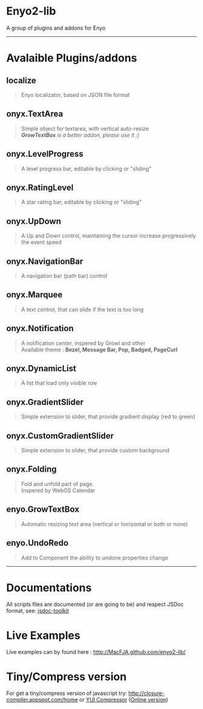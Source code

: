 Enyo2-lib
=========
A group of plugins and addons for Enyo

----
Avalaible Plugins/addons
========================
localize
--------
> Enyo localizator, based on JSON file format

onyx.TextArea
-------------
> Simple object for textarea, with vertical auto-resize  
> _**GrowTextBox** is a better addon, please use it ;)_

onyx.LevelProgress
------------------
> A level progress bar, editable by clicking or "sliding"

onyx.RatingLevel
----------------
> A star rating bar, editable by clicking or "sliding"

onyx.UpDown
----------------
> A Up and Down control, maintaining the cursor increase progressively the event speed

onyx.NavigationBar
------------------
> A navigation bar (path bar) control

onyx.Marquee
------------
> A text control, that can slide if the text is too long

onyx.Notification
-----------------
> A notification center, inspered by Growl and other  
> Available theme : **Bezel, Message Bar, Pop, Badged, PageCurl**

onyx.DynamicList
----------------
> A list that load only visible row

onyx.GradientSlider
-------------------
> Simple extension to slider, that provide gradient display (red to green)

onyx.CustomGradientSlider
-------------------------
> Simple extension to slider, that provide custom background

onyx.Folding
------------
> Fold and unfold part of page.  
> Inspered by WebOS Calendar

enyo.GrowTextBox
----------------
> Automatic resizing text area (vertical or horizontal or both or none)

enyo.UndoRedo
-------------
> Add to Component the ability to undone properties change

----
Documentations
==============
All scripts files are documented (or are going to be) and respect JSDoc format, see: [jsdoc-toolkit](http://code.google.com/p/jsdoc-toolkit/)

Live Examples
=============
Live examples can by found here : <http://MacFJA.github.com/enyo2-lib/>

Tiny/Compress version
=====================
For get a tiny/compress version of javascript try: <http://closure-compiler.appspot.com/home> or [YUI Compressor](http://developer.yahoo.com/yui/compressor/) ([Online version](http://www.refresh-sf.com/yui/))